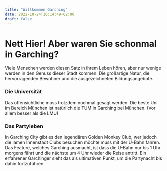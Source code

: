 ```yaml
---
title: "Willkommen Garching"
date: 2022-10-24T16:14:49+02:00
draft: false
---
```


# Nett Hier! Aber waren Sie schonmal in Garching?

Viele Menschen werden diesen Satz in ihrem Leben hören, aber nur wenige werden in den Genuss dieser Stadt kommen. Die großartige Natur, die hervorragenden Bewohner und die ausgezeichneten Bildungsangebote. 

### Die Universität

Das offensichtliche muss trotzdem nochmal gesagt werden. Die beste Uni im Bereich München ist natürlich die TUM in Garching bei München. (Vor allem besser als die LMU)

### Das Partyleben

In Garching City gibt es den legendären Golden Monkey Club, wer jedoch die lamen Innenstadt Clubs besuchen möchte muss mit der U-Bahn fahren. Das Feature, welches Garching ausmacht, ist dass die U-Bahn nur bis 1 Uhr morgens fährt und die nächste um 4 Uhr wieder die Reise antritt. Ein erfahrener Garchinger sieht das als ultimativen Punkt, um die Partynacht bis dahin fortzuführen.
